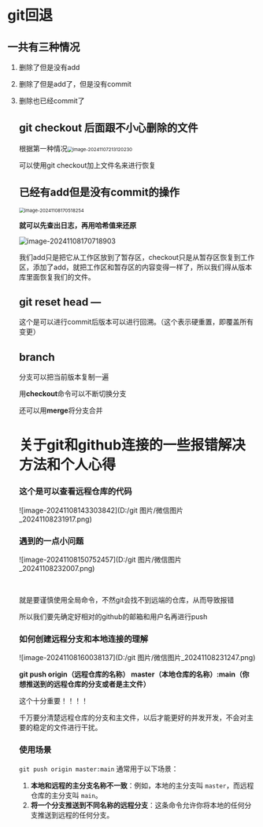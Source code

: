 # git回退

## 一共有三种情况

1. 删除了但是没有add

2. 删除了但是add了，但是没有commit

3. 删除也已经commit了

	## git checkout 后面跟不小心删除的文件

	根据第一种情况<img src="../../AppData/Roaming/Typora/typora-user-images/image-20241107213120230.png" alt="image-20241107213120230" style="zoom: 67%;" />

	可以使用git checkout加上文件名来进行恢复

	## 已经有add但是没有commit的操作

	<img src="../../AppData/Roaming/Typora/typora-user-images/image-20241108170518254.png" alt="image-20241108170518254" style="zoom:67%;" />

	**就可以先查出日志，再用哈希值来还原** 

	![image-20241108170718903](../../AppData/Roaming/Typora/typora-user-images/image-20241108170718903.png)

	我们add只是把它从工作区放到了暂存区，checkout只是从暂存区恢复到工作区，添加了add，就把工作区和暂存区的内容变得一样了，所以我们得从版本库里面恢复我们的文件。

	## git reset head —

	这个是可以进行commit后版本可以进行回溯。（这个表示硬重置，即覆盖所有变更）

	## branch

	分支可以把当前版本复制一遍

	用**checkout**命令可以不断切换分支

	还可以用**merge**将分支合并
	
	# 关于git和github连接的一些报错解决方法和个人心得
	
	
	
	### 这个是可以查看远程仓库的代码
	
	
	
	![image-20241108143303842](D:/git 图片/微信图片_20241108231917.png)
	
	### 遇到的一点小问题
	
	![image-20241108150752457](D:/git 图片/微信图片_20241108232007.png)
	
	​     
	
	就是要谨慎使用全局命令，不然git会找不到远端的仓库，从而导致报错
	
	所以我们要先确定好相对的github的邮箱和用户名再进行push
	
	### 如何创建远程分支和本地连接的理解
	
	![image-20241108160038137](D:/git 图片/微信图片_20241108231247.png)
	
	**git push origin（远程仓库的名称） master（本地仓库的名称）:main（你想推送到的远程仓库的分支或者是主文件）**
	
	这个十分重要！！！！
	
	千万要分清楚远程仓库的分支和主文件，以后才能更好的并发开发，不会对主要的稳定的文件进行干扰。
	
	### 使用场景
	
	`git push origin master:main` 通常用于以下场景：
	
	1. **本地和远程的主分支名称不一致**：例如，本地的主分支叫 `master`，而远程仓库的主分支叫 `main`。
	2. **将一个分支推送到不同名称的远程分支**：这条命令允许你将本地的任何分支推送到远程的任何分支。
	
	
	
	
	
	